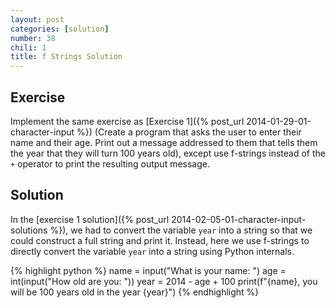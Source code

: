 ```yaml
---
layout: post
categories: [solution]
number: 38
chili: 1
title: f Strings Solution
---
```


## Exercise

Implement the same exercise as [Exercise 1]({% post_url 2014-01-29-01-character-input %}) (Create a program that asks the user to enter their name and their age. Print out a message addressed to them that tells them the year that they will turn 100 years old), except use f-strings instead of the `+` operator to print the resulting output message.

## Solution

In the [exercise 1 solution]({% post_url 2014-02-05-01-character-input-solutions %}), we had to convert the variable `year` into a string so that we could construct a full string and print it. Instead, here we use f-strings to directly convert the variable `year` into a string using Python internals.

{% highlight python %}
name = input("What is your name: ")
age = int(input("How old are you: "))
year = 2014 - age + 100
print(f"{name}, you will be 100 years old in the year {year}")
{% endhighlight %}
